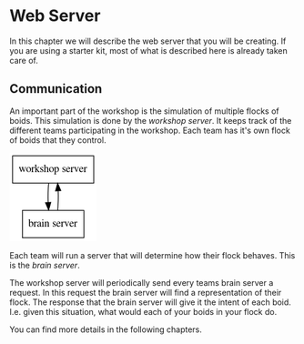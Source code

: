 # Web Server
In this chapter we will describe the web server that you will be creating. If
you are using a starter kit, most of what is described here is already taken
care of.

## Communication
An important part of the workshop is the simulation of multiple flocks of boids.
This simulation is done by the _workshop server_. It keeps track of the different
teams participating in the workshop. Each team has it's own flock of boids that
they control.

![Communication between workshop server and brain server](image/communication.png)

Each team will run a server that will determine how their flock behaves. This is the
_brain server_.

The workshop server will periodically send every teams brain server a request. In this
request the brain server will find a representation of their flock. The response that 
the brain server will give it the intent of each boid. I.e. given this situation, what
would each of your boids in your flock do.

You can find more details in the following chapters.
